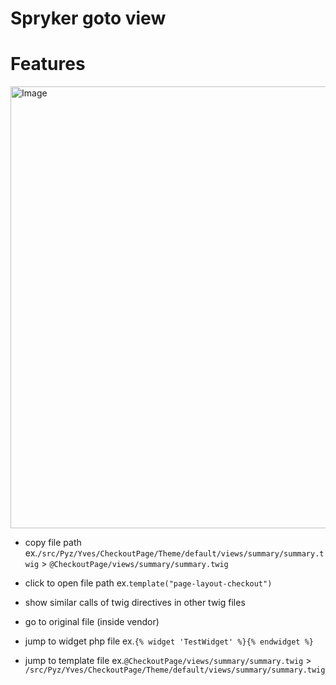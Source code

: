 # Spryker goto view

# Features

<img width="707" alt="Image" src="https://github.com/user-attachments/assets/0c36f7a3-e24c-42e4-99cf-74a2230d3ed9" />

- copy file path ex.`/src/Pyz/Yves/CheckoutPage/Theme/default/views/summary/summary.twig` > `@CheckoutPage/views/summary/summary.twig`

- click to open file path ex.`template("page-layout-checkout")`

- show similar calls of twig directives in other twig files

- go to original file (inside vendor)

- jump to widget php file ex.`{% widget 'TestWidget' %}{% endwidget %}`

- jump to template file ex.`@CheckoutPage/views/summary/summary.twig` > `/src/Pyz/Yves/CheckoutPage/Theme/default/views/summary/summary.twig`
